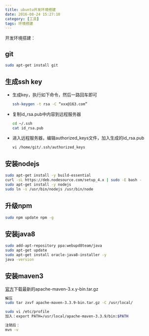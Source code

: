 ```yaml
---
title: ubuntu开发环境搭建
date: 2016-08-24 15:27:10
category: [工具]
tags: 环境搭建
---
```

开发环境搭建：
## git
```bash
sudo apt-get install git
```
## 生成ssh key
- 生成key，执行如下命令，然后一路回车即可
	```bash
	ssh-keygen -t rsa -C “xxx@163.com”
	```
- 复制id_rsa.pub中内容到远程服务器
	```bash
	cd ~/.ssh
	cat id_rsa.pub
	```
- 进入远程服务器，编辑authorized_keys文件，加入生成的id_rsa.pub
	```
	vi /home/git/.ssh/authorized_keys
	```

## 安装nodejs
```bash
sudo apt-get install -y build-essential
curl -sL https://deb.nodesource.com/setup_4.x | sudo -E bash -
sudo apt-get install -y nodejs
sudo ln -s /usr/bin/nodejs /usr/bin/node
```
## 升级npm
```bash
sudo npm update npm -g
```
## 安装java8
```bash
sudo add-apt-repository ppa:webupd8team/java
sudo apt-get update
sudo apt-get install oracle-java8-installer -y
java -version
```

## 安装maven3
[官方](http://maven.apache.org/download.cgi)下载最新的apache-maven-3.x.y-bin.tar.gz
```bash
解压
sudo tar zxvf apache-maven-3.3.9-bin.tar.gz -C /usr/local/

sudo vi /etc/profile
加入：export PATH=/usr/local/apache-maven-3.3.9/bin:$PATH

注销后：
mvn -v

```
